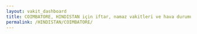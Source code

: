 ```yaml
---
layout: vakit_dashboard
title: COIMBATORE, HINDISTAN için iftar, namaz vakitleri ve hava durumu - ilçe/eyalet seç
permalink: /HINDISTAN/COIMBATORE/
---
```


<script type="text/javascript">
  var GLOBAL_COUNTRY = 'HINDISTAN';
  var GLOBAL_CITY = 'COIMBATORE';
  var GLOBAL_STATE = '';
  var lat = 72;
  var lon = 21;
</script>
